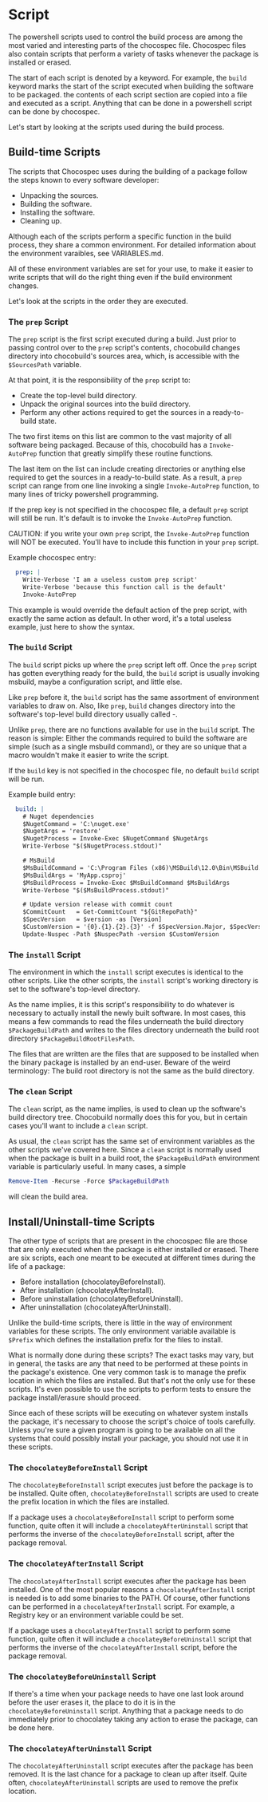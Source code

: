 # Script

The powershell scripts used to control the build process are among the most varied and interesting parts of the chocospec file.
Chocospec files also contain scripts that perform a variety of tasks whenever the package is installed or erased.

The start of each script is denoted by a keyword. For example, the `build` keyword marks the start of the script executed when building the software to be packaged. the contents of each script section are copied into a file and executed as a script. Anything that can be done in a powershell script can be done by chocospec.

Let's start by looking at the scripts used during the build process.

## Build-time Scripts

The scripts that Chocospec uses during the building of a package follow the steps known to every software developer:

* Unpacking the sources.
* Building the software.
* Installing the software.
* Cleaning up.

Although each of the scripts perform a specific function in the build process, they share a common environment.
For detailed information about the environment varaibles, see VARIABLES.md.

All of these environment variables are set for your use, to make it easier to write scripts that will do the right thing even if the build environment changes.

Let's look at the scripts in the order they are executed.

### The `prep` Script

The `prep` script is the first script executed during a build. Just prior to passing control over to the `prep` script's contents, chocobuild changes directory into chocobuild's sources area, which, is accessible with the `$SourcesPath` variable.

At that point, it is the responsibility of the `prep` script to:

* Create the top-level build directory.
* Unpack the original sources into the build directory.
* Perform any other actions required to get the sources in a ready-to-build state.

The two first items on this list are common to the vast majority of all software being packaged. Because of this, chocobuild has a `Invoke-AutoPrep` function that greatly simplify these routine functions.

The last item on the list can include creating directories or anything else required to get the sources in a ready-to-build state. As a result, a `prep` script can range from one line invoking a single `Invoke-AutoPrep` function, to many lines of tricky powershell programming.

If the prep key is not specified in the chocospec file, a default `prep` script will still be run.
It's default is to invoke the `Invoke-AutoPrep` function.

CAUTION: if you write your own `prep` script, the `Invoke-AutoPrep` function will NOT be executed. You'll have to include this function in your `prep` script.

Example chocospec entry:
```yaml
  prep: |
    Write-Verbose 'I am a useless custom prep script'
    Write-Verbose 'because this function call is the default'
    Invoke-AutoPrep
```

This example is would override the default action of the prep script, with exactly the same action as default.
In other word, it's a total useless example, just here to show the syntax.

### The `build` Script

The `build` script picks up where the `prep` script left off. Once the `prep` script has gotten everything ready for the build, the `build` script is usually invoking msbuild, maybe a configuration script, and little else.

Like `prep` before it, the `build` script has the same assortment of environment variables to draw on. Also, like `prep`, `build` changes directory into the software's top-level build directory usually called <name>-<version>.

Unlike `prep`, there are no functions available for use in the `build` script. The reason is simple: Either the commands required to build the software are simple (such as a single msbuild command), or they are so unique that a macro wouldn't make it easier to write the script.

If the `build` key is not specified in the chocospec file, no default `build` script will be run.

Example build entry:
```yaml
  build: |
    # Nuget dependencies
    $NugetCommand = 'C:\nuget.exe'
    $NugetArgs = 'restore'
    $NugetProcess = Invoke-Exec $NugetCommand $NugetArgs
    Write-Verbose "$($NugetProcess.stdout)"

    # MsBuild
    $MsBuildCommand = 'C:\Program Files (x86)\MSBuild\12.0\Bin\MSBuild.exe'
    $MsBuildArgs = 'MyApp.csproj'
    $MsBuildProcess = Invoke-Exec $MsBuildCommand $MsBuildArgs
    Write-Verbose "$($MsBuildProcess.stdout)"

    # Update version release with commit count
    $CommitCount   = Get-CommitCount "${GitRepoPath}"
    $SpecVersion   = $version -as [Version]
    $CustomVersion = '{0}.{1}.{2}.{3}' -f $SpecVersion.Major, $SpecVersion.Minor, $SpecVersion.Build, $CommitCount
    Update-Nuspec -Path $NuspecPath -version $CustomVersion
  ```

### The `install` Script

The environment in which the `install` script executes is identical to the other scripts. Like the other scripts, the `install` script's working directory is set to the software's top-level directory.

As the name implies, it is this script's responsibility to do whatever is necessary to actually install the newly built software. In most cases, this means a few commands to read the files underneath the build directory `$PackageBuildPath` and writes to the files directory underneath the build root directory `$PackageBuildRootFilesPath`.

The files that are written are the files that are supposed to be installed when the binary package is installed by an end-user.
Beware of the weird terminology: The build root directory is not the same as the build directory.

### The `clean` Script

The `clean` script, as the name implies, is used to clean up the software's build directory tree. Chocobuild normally does this for you, but in certain cases you'll want to include a `clean` script.

As usual, the `clean` script has the same set of environment variables as the other scripts we've covered here. Since a `clean` script is normally used when the package is built in a build root, the `$PackageBuildPath` environment variable is particularly useful. In many cases, a simple

```powershell
Remove-Item -Recurse -Force $PackageBuildPath
```

will clean the build area.

## Install/Uninstall-time Scripts

The other type of scripts that are present in the chocospec file are those that are only executed when the package is either installed or erased.
There are six scripts, each one meant to be executed at different times during the life of a package:

* Before installation (chocolateyBeforeInstall).
* After installation (chocolateyAfterInstall).
* Before uninstallation (chocolateyBeforeUninstall).
* After uninstallation (chocolateyAfterUninstall).

Unlike the build-time scripts, there is little in the way of environment variables for these scripts. The only environment variable available is `$Prefix` which defines the installation prefix for the files to install.

What is normally done during these scripts? The exact tasks may vary, but in general, the tasks are any that need to be performed at these points in the package's existence. One very common task is to manage the prefix location in which the files are installed. But that's not the only use for these scripts. It's even possible to use the scripts to perform tests to ensure the package install/erasure should proceed.

Since each of these scripts will be executing on whatever system installs the package, it's necessary to choose the script's choice of tools carefully. Unless you're sure a given program is going to be available on all the systems that could possibly install your package, you should not use it in these scripts.

### The `chocolateyBeforeInstall` Script

The `chocolateyBeforeInstall` script executes just before the package is to be installed.
Quite often, `chocolateyBeforeInstall` scripts are used to create the prefix location in which the files are installed.

If a package uses a `chocolateyBeforeInstall` script to perform some function, quite often it will include a `chocolateyAfterUninstall` script that performs the inverse of the `chocolateyBeforeInstall` script, after the package removal.

### The `chocolateyAfterInstall` Script

The `chocolateyAfterInstall` script executes after the package has been installed. One of the most popular reasons a `chocolateyAfterInstall` script is needed is to add some binaries to the PATH. Of course, other functions can be performed in a `chocolateyAfterInstall` script. For example, a Registry key or an environment variable could be set.

If a package uses a `chocolateyAfterInstall` script to perform some function, quite often it will include a `chocolateyBeforeUninstall` script that performs the inverse of the `chocolateyAfterInstall` script, before the package removal.

### The `chocolateyBeforeUninstall` Script

If there's a time when your package needs to have one last look around before the user erases it, the place to do it is in the `chocolateyBeforeUninstall` script. Anything that a package needs to do immediately prior to chocolatey taking any action to erase the package, can be done here.

### The `chocolateyAfterUninstall` Script

The `chocolateyAfterUninstall` script executes after the package has been removed. It is the last chance for a package to clean up after itself.
Quite often, `chocolateyAfterUninstall` scripts are used to remove the prefix location.
